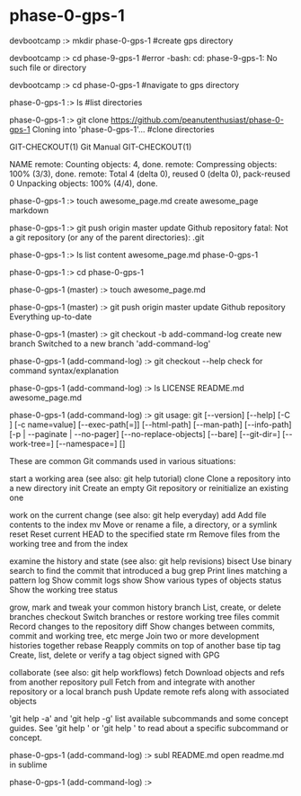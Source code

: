 # phase-0-gps-1

devbootcamp :> mkdir phase-0-gps-1 #create gps directory

devbootcamp :> cd phase-9-gps-1 #error
-bash: cd: phase-9-gps-1: No such file or directory

devbootcamp :> cd phase-0-gps-1 #navigate to gps directory

phase-0-gps-1 :> ls #list directories 

phase-0-gps-1 :> git clone https://github.com/peanutenthusiast/phase-0-gps-1
Cloning into 'phase-0-gps-1'... #clone directories
























GIT-CHECKOUT(1)                   Git Manual                   GIT-CHECKOUT(1)

NAME
remote: Counting objects: 4, done.
remote: Compressing objects: 100% (3/3), done.
remote: Total 4 (delta 0), reused 0 (delta 0), pack-reused 0
Unpacking objects: 100% (4/4), done.

phase-0-gps-1 :> touch awesome_page.md create awesome_page markdown

phase-0-gps-1 :> git push origin master update Github repository
fatal: Not a git repository (or any of the parent directories): .git

phase-0-gps-1 :> ls list content
awesome_page.md phase-0-gps-1

phase-0-gps-1 :> cd phase-0-gps-1 

phase-0-gps-1 (master) :> touch awesome_page.md

phase-0-gps-1 (master) :> git push origin master update Github repository
Everything up-to-date

phase-0-gps-1 (master) :> git checkout -b add-command-log create new branch
Switched to a new branch 'add-command-log'

phase-0-gps-1 (add-command-log) :> git checkout --help check for command syntax/explanation

phase-0-gps-1 (add-command-log) :> ls
LICENSE         README.md       awesome_page.md

phase-0-gps-1 (add-command-log) :> git
usage: git [--version] [--help] [-C <path>] [-c name=value]
           [--exec-path[=<path>]] [--html-path] [--man-path] [--info-path]
           [-p | --paginate | --no-pager] [--no-replace-objects] [--bare]
           [--git-dir=<path>] [--work-tree=<path>] [--namespace=<name>]
           <command> [<args>]

These are common Git commands used in various situations:

start a working area (see also: git help tutorial)
   clone      Clone a repository into a new directory
   init       Create an empty Git repository or reinitialize an existing one

work on the current change (see also: git help everyday)
   add        Add file contents to the index
   mv         Move or rename a file, a directory, or a symlink
   reset      Reset current HEAD to the specified state
   rm         Remove files from the working tree and from the index

examine the history and state (see also: git help revisions)
   bisect     Use binary search to find the commit that introduced a bug
   grep       Print lines matching a pattern
   log        Show commit logs
   show       Show various types of objects
   status     Show the working tree status

grow, mark and tweak your common history
   branch     List, create, or delete branches
   checkout   Switch branches or restore working tree files
   commit     Record changes to the repository
   diff       Show changes between commits, commit and working tree, etc
   merge      Join two or more development histories together
   rebase     Reapply commits on top of another base tip
   tag        Create, list, delete or verify a tag object signed with GPG

collaborate (see also: git help workflows)
   fetch      Download objects and refs from another repository
   pull       Fetch from and integrate with another repository or a local branch
   push       Update remote refs along with associated objects

'git help -a' and 'git help -g' list available subcommands and some
concept guides. See 'git help <command>' or 'git help <concept>'
to read about a specific subcommand or concept.

phase-0-gps-1 (add-command-log) :> subl README.md open readme.md in sublime

phase-0-gps-1 (add-command-log) :>